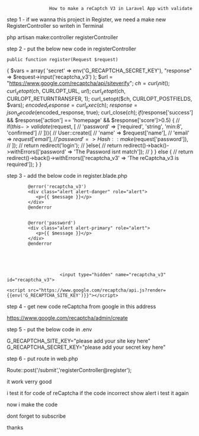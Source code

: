                     How to make a reCaptch V3 in Laravel App with validate

step 1 - if we wanna this project in Register, we need a make new RegisterController so writeh in Terminal

  php artisan make:controller registerController
  
  
  
  
  

step 2 - put the below new code in registerController


    public function register(Request $request)
{
    $vars = array(
        'secret' => env('G_RECAPTCHA_SECRET_KEY'),
        "response" => $request->input('recaptcha_v3')
    );
    $url = "https://www.google.com/recaptcha/api/siteverify";
    $ch = curl_init();
    curl_setopt($ch, CURLOPT_URL, $url);
    curl_setopt($ch, CURLOPT_RETURNTRANSFER, 1);
    curl_setopt($ch, CURLOPT_POSTFIELDS, $vars);
    $encoded_response = curl_exec($ch);
    $response = json_decode($encoded_response, true);
    curl_close($ch);
    if($response['success'] && $response['action'] == 'homepage' && $response['score']>0.5) {
    //     if($this->validate($request, [
    //         'password' => ['required', 'string', 'min:8', 'confirmed']
    //     ])){
    //     User::create([
    //         'name' => $request['name'],
    //         'email' => $request['email'],
    //         'password' => Hash::make($request['password']),
    //     ]);
    //     return redirect('login');
    // }else{
    //     return redirect()->back()->withErrors(['password' => 'The Password isnt match']);
    // }
    } else {
        // return redirect()->back()->withErrors(['recaptcha_v3' => 'The reCaptcha_v3 is required']);
    }
}






step 3 - add the below code in register.blade.php


           
            
            @error('recaptcha_v3')
            <div class="alert alert-danger" role="alert">
               <p>{{ $message }}</p>
            </div>   
            @enderror
            
            
            @error('password')
            <div class="alert alert-primary" role="alert">
               <p>{{ $message }}</p>
            </div>   
            @enderror
            

                

                       
                        <input type="hidden" name="recaptcha_v3" id="recaptcha_v3">
                        
    <script src="https://www.google.com/recaptcha/api.js?render={{env('G_RECAPTCHA_SITE_KEY')}}"></script>
<script>
    grecaptcha.ready(function() {
        grecaptcha.execute("{{env('G_RECAPTCHA_SITE_KEY')}}", {action: 'homepage'}).then(function(token) {
            if(token) {
                //js
                document.getElementById('recaptcha_v3').value = token;
                //if you use jquery library
                $("#recaptcha_v3").val(token);
            }
        });
    });
</script>





step 4 - get new code reCaptcha from google  in this address

https://www.google.com/recaptcha/admin/create

step 5 - put the below code in .env

G_RECAPTCHA_SITE_KEY="please add your site key here"
G_RECAPTCHA_SECRET_KEY="please add your secret key here"

step 6 - put route in web.php

Route::post('/submit','registerController@register');




it work verry good

i test it for code of reCaptcha if the code incorrect show alert 
i test it again

now i make the code 

dont forget to subscribe

thanks 

  
